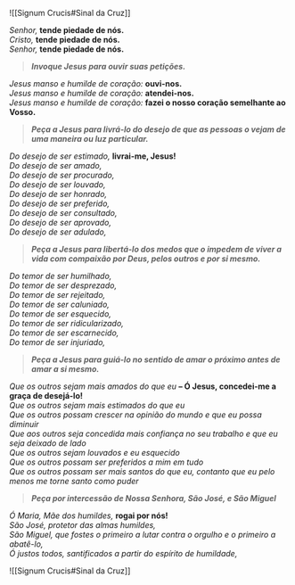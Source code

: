 ![[Signum Crucis#Sinal da Cruz]]

_Senhor,_ **tende piedade de nós.**  
_Cristo,_ **tende piedade de nós.**  
_Senhor,_ **tende piedade de nós.**

> **_Invoque Jesus para ouvir suas petições._**

_Jesus manso e humilde de coração:_ **ouvi-nos.**  
_Jesus manso e humilde de coração:_ **atendei-nos.**  
_Jesus manso e humilde de coração:_ **fazei o nosso coração semelhante ao Vosso.**

> **_Peça a Jesus para livrá-lo do desejo de que as pessoas o vejam de uma maneira ou luz particular._**

_Do desejo de ser estimado,_ **livrai-me, Jesus!**  
_Do desejo de ser amado,_  
_Do desejo de ser procurado,_  
_Do desejo de ser louvado,_  
_Do desejo de ser honrado,_  
_Do desejo de ser preferido,_  
_Do desejo de ser consultado,_  
_Do desejo de ser aprovado,_  
_Do desejo de ser adulado,_

> **_Peça a Jesus para libertá-lo dos medos que o impedem de viver a vida com compaixão por Deus, pelos outros e por si mesmo._**

_Do temor de ser humilhado,_  
_Do temor de ser desprezado,_  
_Do temor de ser rejeitado,_  
_Do temor de ser caluniado,_  
_Do temor de ser esquecido,_  
_Do temor de ser ridicularizado,_  
_Do temor de ser escarnecido,_  
_Do temor de ser injuriado,_

> **_Peça a Jesus para guiá-lo no sentido de amar o próximo antes de amar a si mesmo._**

_Que os outros sejam mais amados do que eu_ **– Ó Jesus, concedei-me a graça de desejá-lo!**  
_Que os outros sejam mais estimados do que eu_  
_Que os outros possam crescer na opinião do mundo e que eu possa diminuir_  
_Que aos outros seja concedida mais confiança no seu trabalho e que eu seja deixado de lado_  
_Que os outros sejam louvados e eu esquecido_  
_Que os outros possam ser preferidos a mim em tudo_  
_Que os outros possam ser mais santos do que eu, contanto que eu pelo menos me torne santo como puder_

> **_Peça por intercessão de Nossa Senhora, São José, e São Miguel_**

_Ó Maria, Mãe dos humildes,_ **rogai por nós!**  
_São José, protetor das almas humildes,_  
_São Miguel, que fostes o primeiro a lutar contra o orgulho e o primeiro a abatê-lo,_  
_Ó justos todos, santificados a partir do espírito de humildade,_

![[Signum Crucis#Sinal da Cruz]]
